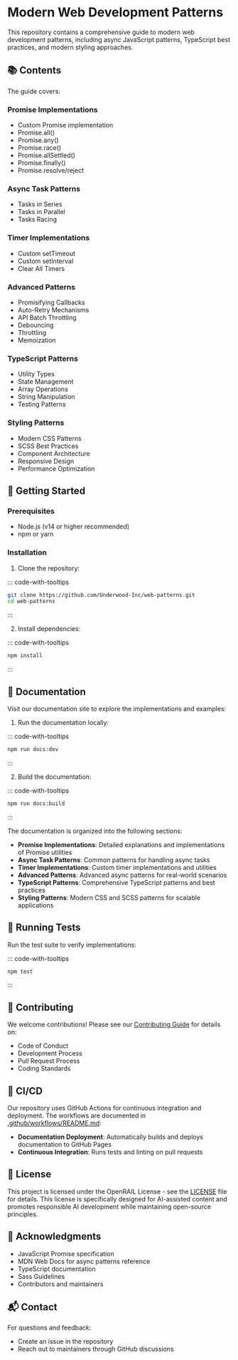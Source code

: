 # Modern Web Development Patterns

This repository contains a comprehensive guide to modern web development patterns,
including async JavaScript patterns, TypeScript best practices, and modern styling
approaches.

## 📚 Contents

The guide covers:

### Promise Implementations

- Custom Promise implementation
- Promise.all()
- Promise.any()
- Promise.race()
- Promise.allSettled()
- Promise.finally()
- Promise.resolve/reject

### Async Task Patterns

- Tasks in Series
- Tasks in Parallel
- Tasks Racing

### Timer Implementations

- Custom setTimeout
- Custom setInterval
- Clear All Timers

### Advanced Patterns

- Promisifying Callbacks
- Auto-Retry Mechanisms
- API Batch Throttling
- Debouncing
- Throttling
- Memoization

### TypeScript Patterns

- Utility Types
- State Management
- Array Operations
- String Manipulation
- Testing Patterns

### Styling Patterns

- Modern CSS Patterns
- SCSS Best Practices
- Component Architecture
- Responsive Design
- Performance Optimization

## 🚀 Getting Started

### Prerequisites

- Node.js (v14 or higher recommended)
- npm or yarn

### Installation

1. Clone the repository:

::: code-with-tooltips

```bash
git clone https://github.com/Underwood-Inc/web-patterns.git
cd web-patterns
```

:::

2. Install dependencies:

::: code-with-tooltips

```bash
npm install
```

:::

## 📖 Documentation

Visit our documentation site to explore the implementations and examples:

1. Run the documentation locally:

::: code-with-tooltips

```bash
npm run docs:dev
```

:::

2. Build the documentation:

::: code-with-tooltips

```bash
npm run docs:build
```

:::

The documentation is organized into the following sections:

- **Promise Implementations**: Detailed explanations and implementations of
  Promise utilities
- **Async Task Patterns**: Common patterns for handling async tasks
- **Timer Implementations**: Custom timer implementations and utilities
- **Advanced Patterns**: Advanced async patterns for real-world scenarios
- **TypeScript Patterns**: Comprehensive TypeScript patterns and best practices
- **Styling Patterns**: Modern CSS and SCSS patterns for scalable applications

## 🧪 Running Tests

Run the test suite to verify implementations:

::: code-with-tooltips

```bash
npm test
```

:::

## 🤝 Contributing

We welcome contributions! Please see our
[Contributing Guide](CONTRIBUTING.md) for details on:

- Code of Conduct
- Development Process
- Pull Request Process
- Coding Standards

## 🔄 CI/CD

Our repository uses GitHub Actions for continuous integration and deployment. The workflows are documented in [.github/workflows/README.md](.github/workflows/README.md):

- **Documentation Deployment**: Automatically builds and deploys documentation to GitHub Pages
- **Continuous Integration**: Runs tests and linting on pull requests

## 📄 License

This project is licensed under the OpenRAIL License - see the [LICENSE](LICENSE) file for details. This license is specifically designed for AI-assisted content and promotes responsible AI development while maintaining open-source principles.

## 🙏 Acknowledgments

- JavaScript Promise specification
- MDN Web Docs for async patterns reference
- TypeScript documentation
- Sass Guidelines
- Contributors and maintainers

## 📬 Contact

For questions and feedback:

- Create an issue in the repository
- Reach out to maintainers through GitHub discussions
